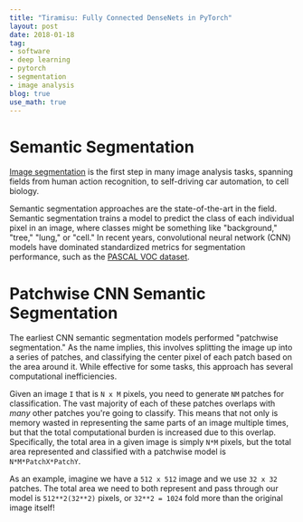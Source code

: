 ```yaml
---
title: "Tiramisu: Fully Connected DenseNets in PyTorch"
layout: post
date: 2018-01-18
tag:
- software
- deep learning
- pytorch
- segmentation
- image analysis
blog: true
use_math: true
---
```


# Semantic Segmentation

[Image segmentation]() is the first step in many image analysis tasks, spanning fields from human action recognition, to self-driving car automation, to cell biology.

Semantic segmentation approaches are the state-of-the-art in the field. Semantic segmentation trains a model to predict the class of each individual pixel in an image, where classes might be something like "background," "tree," "lung," or "cell." In recent years, convolutional neural network (CNN) models have dominated standardized metrics for segmentation performance, such as the [PASCAL VOC dataset](http://host.robots.ox.ac.uk:8080/leaderboard/displaylb.php?challengeid=11&compid=6).

# Patchwise CNN Semantic Segmentation

The earliest CNN semantic segmentation models performed "patchwise segmentation." As the name implies, this involves splitting the image up into a series of patches, and classifying the center pixel of each patch based on the area around it. While effective for some tasks, this approach has several computational inefficiencies.

Given an image `I` that is `N x M` pixels, you need to generate `NM` patches for classification. The vast majority of each of these patches overlaps with *many* other patches you're going to classify. This means that not only is memory wasted in representing the same parts of an image multiple times, but that the total computational burden is increased due to this overlap. Specifically, the total area in a given image is simply `N*M` pixels, but the total area represented and classified with a patchwise model is `N*M*PatchX*PatchY`.

As an example, imagine we have a `512 x 512` image and we use `32 x 32` patches. The total area we need to both represent and pass through our model is `512**2(32**2)` pixels, or `32**2 = 1024` fold more than the original image itself!
